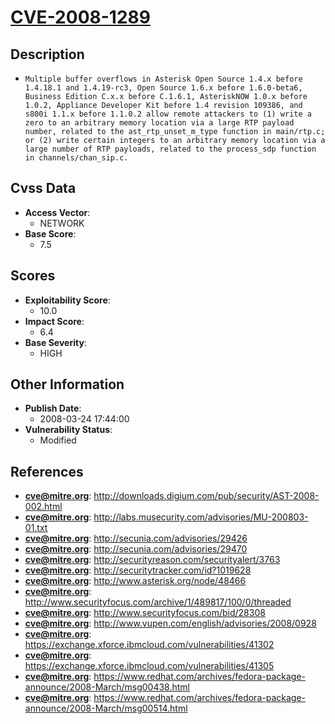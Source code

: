 
# [CVE-2008-1289](http://downloads.digium.com/pub/security/AST-2008-002.html)

## Description

- `Multiple buffer overflows in Asterisk Open Source 1.4.x before 1.4.18.1 and 1.4.19-rc3, Open Source 1.6.x before 1.6.0-beta6, Business Edition C.x.x before C.1.6.1, AsteriskNOW 1.0.x before 1.0.2, Appliance Developer Kit before 1.4 revision 109386, and s800i 1.1.x before 1.1.0.2 allow remote attackers to (1) write a zero to an arbitrary memory location via a large RTP payload number, related to the ast_rtp_unset_m_type function in main/rtp.c; or (2) write certain integers to an arbitrary memory location via a large number of RTP payloads, related to the process_sdp function in channels/chan_sip.c.`

## Cvss Data

- **Access Vector**:
  - NETWORK
- **Base Score**:
  - 7.5

## Scores

- **Exploitability Score**:
  - 10.0
- **Impact Score**:
  - 6.4
- **Base Severity**:
  - HIGH

## Other Information

- **Publish Date**:
  - 2008-03-24 17:44:00
- **Vulnerability Status**:
  - Modified

## References

- **cve@mitre.org**: http://downloads.digium.com/pub/security/AST-2008-002.html
- **cve@mitre.org**: http://labs.musecurity.com/advisories/MU-200803-01.txt
- **cve@mitre.org**: http://secunia.com/advisories/29426
- **cve@mitre.org**: http://secunia.com/advisories/29470
- **cve@mitre.org**: http://securityreason.com/securityalert/3763
- **cve@mitre.org**: http://securitytracker.com/id?1019628
- **cve@mitre.org**: http://www.asterisk.org/node/48466
- **cve@mitre.org**: http://www.securityfocus.com/archive/1/489817/100/0/threaded
- **cve@mitre.org**: http://www.securityfocus.com/bid/28308
- **cve@mitre.org**: http://www.vupen.com/english/advisories/2008/0928
- **cve@mitre.org**: https://exchange.xforce.ibmcloud.com/vulnerabilities/41302
- **cve@mitre.org**: https://exchange.xforce.ibmcloud.com/vulnerabilities/41305
- **cve@mitre.org**: https://www.redhat.com/archives/fedora-package-announce/2008-March/msg00438.html
- **cve@mitre.org**: https://www.redhat.com/archives/fedora-package-announce/2008-March/msg00514.html
